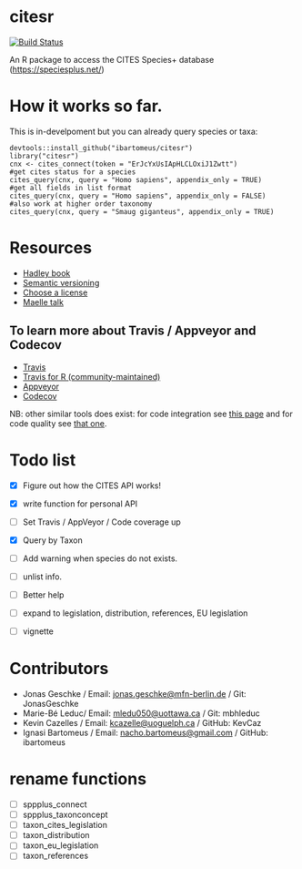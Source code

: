 # citesr
[![Build Status](https://travis-ci.org/ibartomeus/citesr.svg?branch=master)](https://travis-ci.org/ibartomeus/citesr)

An R package to access the CITES Species+ database (https://speciesplus.net/)

# How it works so far.

This is in-develpoment but you can already query species or taxa:

```
devtools::install_github("ibartomeus/citesr")
library("citesr")
cnx <- cites_connect(token = "ErJcYxUsIApHLCLOxiJ1Zwtt")
#get cites status for a species
cites_query(cnx, query = "Homo sapiens", appendix_only = TRUE)
#get all fields in list format
cites_query(cnx, query = "Homo sapiens", appendix_only = FALSE) 
#also work at higher order taxonomy
cites_query(cnx, query = "Smaug giganteus", appendix_only = TRUE)
```



# Resources

- [Hadley book](http://r-pkgs.had.co.nz/)
- [Semantic versioning](https://semver.org/)
- [Choose a license](https://choosealicense.com/)
- [Maelle talk](http://www.masalmon.eu/2017/12/11/goodrpackages/)


## To learn more about Travis / Appveyor and Codecov

- [Travis](https://docs.travis-ci.com/user/getting-started/)
- [Travis for R (community-maintained)](https://docs.travis-ci.com/user/languages/r/)
- [Appveyor](https://www.appveyor.com/docs/)
- [Codecov](https://codecov.io/)

NB: other similar tools does exist: for code integration see [this page](https://github.com/marketplace/category/continuous-integration)
and for code quality see [that one](https://github.com/marketplace/category/code-quality).


# Todo list

- [x] Figure out how the CITES API works!
- [x] write function for personal API
- [ ] Set Travis / AppVeyor / Code coverage up
- [x] Query by Taxon
- [ ] Add warning when species do not exists.
- [ ] unlist info.
- [ ] Better help
- [ ] expand to legislation, distribution, references, EU legislation
- [ ] vignette



# Contributors

- Jonas Geschke / Email: jonas.geschke@mfn-berlin.de / Git: JonasGeschke
- Marie-Bé Leduc/ Email: mledu050@uottawa.ca / Git: mbhleduc
- Kevin Cazelles / Email: kcazelle@uoguelph.ca / GitHub: KevCaz
- Ignasi Bartomeus / Email: nacho.bartomeus@gmail.com / GitHub: ibartomeus


# rename functions
- [ ] sppplus_connect
- [ ] sppplus_taxonconcept
- [ ] taxon_cites_legislation
- [ ] taxon_distribution
- [ ] taxon_eu_legislation
- [ ] taxon_references
